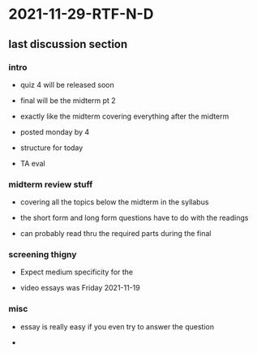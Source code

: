# 2021-11-29-RTF-N-D

## last discussion section

### intro

- quiz 4 will be released soon

- final will be the midterm pt 2

- exactly like the midterm covering everything after the midterm

- posted monday by 4

- structure for today 

- TA eval

<!-- did cis surveys-->

### midterm review stuff

- covering all the topics below the midterm in the syllabus

- the short form and long form questions have to do with the readings

- can probably read thru the required parts during the final

### screening thigny

- Expect medium specificity for the 

- video essays was Friday 2021-11-19

### misc

- essay is really easy if you even try to answer the question

- 













